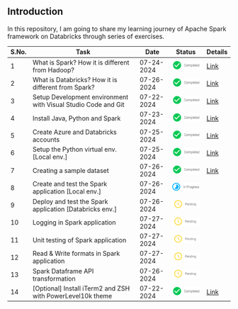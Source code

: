 ## Introduction

In this repository, I am going to share my learning journey of Apache Spark framework on Databricks through series of exercises. 

| S.No. | Task                                                          | Date       | Status                                        | Details                                                        |
|-------|---------------------------------------------------------------|------------|-----------------------------------------------|----------------------------------------------------------------|
| 1     | What is Spark? How it is different from Hadoop?               | 07-24-2024 | ![Completed](./images/icons/completed.png)    | [Link](./docs/basics.md#what-is-spark)                         |
| 2     | What is Databricks? How it is different from Spark?           | 07-26-2024 | ![Completed](./images/icons/completed.png)    | [Link](./docs/basics.md#what-is-databricks)                    |
| 3     | Setup Development environment with Visual Studio Code and Git | 07-22-2024 | ![Completed](./images/icons/completed.png)    | [Link](./docs/setup_dev_machine.md#development-tools-setup)    |
| 4     | Install Java, Python and Spark                                | 07-23-2024 | ![Completed](./images/icons/completed.png)    | [Link](./docs/setup_dev_machine.md#spark-setup)                |
| 5     | Create Azure and Databricks accounts                          | 07-25-2024 | ![Completed](./images/icons/completed.png)    | [Link](./docs/setup_dev_machine.md#azure-and-databricks-setup) |
| 6     | Setup the Python virtual env. [Local env.]                    | 07-25-2024 | ![Completed](./images/icons/completed.png)    | [Link](./docs/setup_dev_machine.md#setup-python-virtual-env)   |
| 7     | Creating a sample dataset                                     | 07-26-2024 | ![Completed](./images/icons/completed.png)    | [Link](./docs/dataset.md#create-a-sample-dataset)              |
| 8     | Create and test the Spark application [Local env.]            | 07-26-2024 | ![In-progress](./images/icons/inprogress.png) |                                                                |
| 9     | Deploy and test the Spark application [Databricks env.]       | 07-26-2024 | ![Pending](./images/icons/pending.png)        |                                                                |
| 10    | Logging in Spark application                                  | 07-27-2024 | ![Pending](./images/icons/pending.png)        |                                                                |
| 11    | Unit testing of Spark application                             | 07-27-2024 | ![Pending](./images/icons/pending.png)        |                                                                |
| 12    | Read & Write formats in Spark application                     | 07-27-2024 | ![Pending](./images/icons/pending.png)        |                                                                |
| 13    | Spark Dataframe API transformation                            | 07-26-2024 | ![Pending](./images/icons/pending.png)        |                                                                |
| 14    | [Optional] Install iTerm2 and ZSH with PowerLevel10k theme    | 07-22-2024 | ![Completed](./images/icons/completed.png)    | [Link](./docs/setup_dev_machine.md#terminal-setup)             |